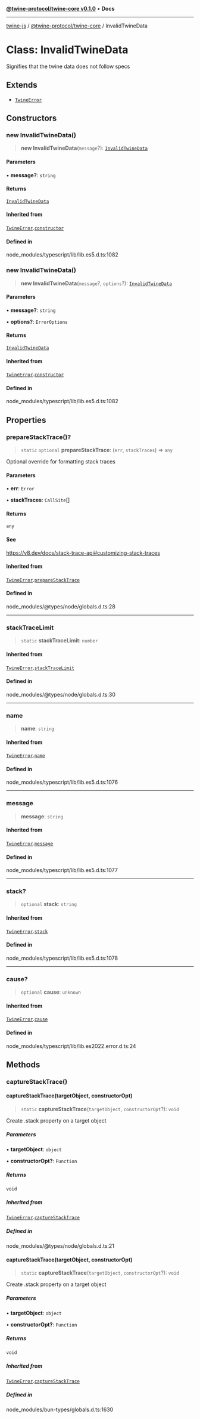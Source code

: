 [**@twine-protocol/twine-core v0.1.0**](../index.md) • **Docs**

***

[twine-js](../../../index.md) / [@twine-protocol/twine-core](../index.md) / InvalidTwineData

# Class: InvalidTwineData

Signifies that the twine data does not follow specs

## Extends

- [`TwineError`](TwineError.md)

## Constructors

### new InvalidTwineData()

> **new InvalidTwineData**(`message`?): [`InvalidTwineData`](InvalidTwineData.md)

#### Parameters

• **message?**: `string`

#### Returns

[`InvalidTwineData`](InvalidTwineData.md)

#### Inherited from

[`TwineError`](TwineError.md).[`constructor`](TwineError.md#constructors)

#### Defined in

node\_modules/typescript/lib/lib.es5.d.ts:1082

### new InvalidTwineData()

> **new InvalidTwineData**(`message`?, `options`?): [`InvalidTwineData`](InvalidTwineData.md)

#### Parameters

• **message?**: `string`

• **options?**: `ErrorOptions`

#### Returns

[`InvalidTwineData`](InvalidTwineData.md)

#### Inherited from

[`TwineError`](TwineError.md).[`constructor`](TwineError.md#constructors)

#### Defined in

node\_modules/typescript/lib/lib.es5.d.ts:1082

## Properties

### prepareStackTrace()?

> `static` `optional` **prepareStackTrace**: (`err`, `stackTraces`) => `any`

Optional override for formatting stack traces

#### Parameters

• **err**: `Error`

• **stackTraces**: `CallSite`[]

#### Returns

`any`

#### See

https://v8.dev/docs/stack-trace-api#customizing-stack-traces

#### Inherited from

[`TwineError`](TwineError.md).[`prepareStackTrace`](TwineError.md#preparestacktrace)

#### Defined in

node\_modules/@types/node/globals.d.ts:28

***

### stackTraceLimit

> `static` **stackTraceLimit**: `number`

#### Inherited from

[`TwineError`](TwineError.md).[`stackTraceLimit`](TwineError.md#stacktracelimit)

#### Defined in

node\_modules/@types/node/globals.d.ts:30

***

### name

> **name**: `string`

#### Inherited from

[`TwineError`](TwineError.md).[`name`](TwineError.md#name)

#### Defined in

node\_modules/typescript/lib/lib.es5.d.ts:1076

***

### message

> **message**: `string`

#### Inherited from

[`TwineError`](TwineError.md).[`message`](TwineError.md#message)

#### Defined in

node\_modules/typescript/lib/lib.es5.d.ts:1077

***

### stack?

> `optional` **stack**: `string`

#### Inherited from

[`TwineError`](TwineError.md).[`stack`](TwineError.md#stack)

#### Defined in

node\_modules/typescript/lib/lib.es5.d.ts:1078

***

### cause?

> `optional` **cause**: `unknown`

#### Inherited from

[`TwineError`](TwineError.md).[`cause`](TwineError.md#cause)

#### Defined in

node\_modules/typescript/lib/lib.es2022.error.d.ts:24

## Methods

### captureStackTrace()

#### captureStackTrace(targetObject, constructorOpt)

> `static` **captureStackTrace**(`targetObject`, `constructorOpt`?): `void`

Create .stack property on a target object

##### Parameters

• **targetObject**: `object`

• **constructorOpt?**: `Function`

##### Returns

`void`

##### Inherited from

[`TwineError`](TwineError.md).[`captureStackTrace`](TwineError.md#capturestacktrace)

##### Defined in

node\_modules/@types/node/globals.d.ts:21

#### captureStackTrace(targetObject, constructorOpt)

> `static` **captureStackTrace**(`targetObject`, `constructorOpt`?): `void`

Create .stack property on a target object

##### Parameters

• **targetObject**: `object`

• **constructorOpt?**: `Function`

##### Returns

`void`

##### Inherited from

[`TwineError`](TwineError.md).[`captureStackTrace`](TwineError.md#capturestacktrace)

##### Defined in

node\_modules/bun-types/globals.d.ts:1630
